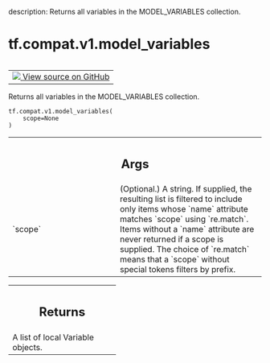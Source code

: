 description: Returns all variables in the MODEL_VARIABLES collection.

<div itemscope itemtype="http://developers.google.com/ReferenceObject">
<meta itemprop="name" content="tf.compat.v1.model_variables" />
<meta itemprop="path" content="Stable" />
</div>

# tf.compat.v1.model_variables

<!-- Insert buttons and diff -->

<table class="tfo-notebook-buttons tfo-api nocontent" align="left">
<td>
  <a target="_blank" href="https://github.com/tensorflow/tensorflow/blob/r2.3/tensorflow/python/ops/variables.py#L3184-L3198">
    <img src="https://www.tensorflow.org/images/GitHub-Mark-32px.png" />
    View source on GitHub
  </a>
</td>
</table>



Returns all variables in the MODEL_VARIABLES collection.

<pre class="devsite-click-to-copy prettyprint lang-py tfo-signature-link">
<code>tf.compat.v1.model_variables(
    scope=None
)
</code></pre>



<!-- Placeholder for "Used in" -->


<!-- Tabular view -->
 <table class="responsive fixed orange">
<colgroup><col width="214px"><col></colgroup>
<tr><th colspan="2"><h2 class="add-link">Args</h2></th></tr>

<tr>
<td>
`scope`
</td>
<td>
(Optional.) A string. If supplied, the resulting list is filtered to
include only items whose `name` attribute matches `scope` using
`re.match`. Items without a `name` attribute are never returned if a scope
is supplied. The choice of `re.match` means that a `scope` without special
tokens filters by prefix.
</td>
</tr>
</table>



<!-- Tabular view -->
 <table class="responsive fixed orange">
<colgroup><col width="214px"><col></colgroup>
<tr><th colspan="2"><h2 class="add-link">Returns</h2></th></tr>
<tr class="alt">
<td colspan="2">
A list of local Variable objects.
</td>
</tr>

</table>

